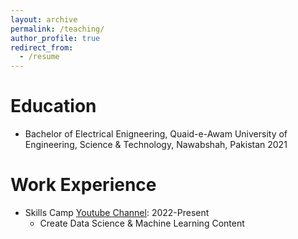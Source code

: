 ```yaml
---
layout: archive
permalink: /teaching/
author_profile: true
redirect_from:
  - /resume
---
```



Education
======

* Bachelor of Electrical Enigneering, Quaid-e-Awam University of Engineering, Science & Technology, Nawabshah, Pakistan 2021

Work Experience
======

* Skills Camp [Youtube Channel](https://www.youtube.com/@skillscamp/featured): 2022-Present
  * Create Data Science & Machine Learning Content
  